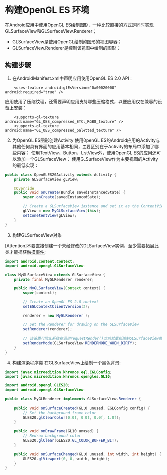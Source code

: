 # 构建OpenGL ES 环境

在Android应用中使用OpenGL ES绘制图形，一种比较直接的方式是同时实现GLSurfaceView和GLSurfaceView.Renderer；
- GLSurfaceView是使用OpenGL绘制的图形的视图容器；
- GLSurfaceView.Renderer是控制该视图中绘制的图形；

## 构建步骤

1. 在AndroidManifest.xml中声明应用使用OpenGL ES 2.0 API :
```
    <uses-feature android:glEsVersion="0x00020000" android:required="true" />
```
应用使用了压缩纹理，还需要声明应用支持哪些压缩格式，以便应用仅在兼容的设备上安装：
```
    <supports-gl-texture android:name="GL_OES_compressed_ETC1_RGB8_texture" />
    <supports-gl-texture android:name="GL_OES_compressed_paletted_texture" />
```

2. 为OpenGL ES图形创建Activity
使用OpenGL ES的Android应用的Activity与其他任何具有界面的应用基本相同，主要区别在于Activity的布局中添加了哪些内容；
使用TextView、Button、ListView外，使用OpenGL ES的应用还可以添加一个GLSurfaceView；
使用GLSurfaceView作为主要视图的Activity的最低实现：
```java
public class OpenGLES20Activity extends Activity {
    private GLSurfaceView gLView;

    @Override
    public void onCreate(Bundle savedInstancedState) {
        super.onCreate(savedInstancedSate);

        // Create a GLSurfaceView instance and set it as the ContentView for this Activity
        gLView = new MyGLSurfaceView(this);
        setConetentView(gLView);
    }
}
```

3. 构建GLSurfaceView对象

[Attention]不要直接创建一个未经修改的GLSurfaceView实例，至少需要拓展此类才能捕获[触摸事件](../GLSurfaceView/TouchEvent.md);
```java
import android.content.Context;
import android.opengl.GLSurfaceView;

class MyGLSurfaceView extends GLSurfaceView {
    private final MyGLRenderer renderer;

    public MyGLSurfaceView(Context context) {
        super(context);

        // Create an OpenGL ES 2.0 context
        setEGLContextClientVersion(2);

        renderer = new MyGLRenderer();

        // Set the Renderer for drawing on the GLSurfaceView
        setRenderer(renderer);
        
        // 该设置可防止系统在调用requestRender()之前就重新绘制GLSurfaceView帧
        setRenderMode(GLSurfaceView.RENDERMODE_WHEN_DIRTY);
    }
}
```

4. 构建渲染程序类
在GLSurfaceView上绘制一个黑色背景:
```java
import javax.microedition.khronos.egl.EGLConfig;
import javax.microedition.khronos.opengles.GL10;

import android.opengl.GLES20;
import android.opengl.GLSurfaceView;

public class MyGLRenderer implements GLSurfaceView.Renderer {
    
    public void onSurfaceCreated(GL10 unused, EGLConfig config) {
        // Set the background frame color
        GLES20.glClearColor(0.0f, 0.0f, 0.0f, 1.0f);
    }

    public void onDrawFrame(GL10 unused) {
        // Redraw background color
        GLES20.glClear(GLES20.GL_COLOR_BUFFER_BIT);
    }

    public void onSurfaceChanged(GL10 unused, int width, int height) {
        GLES20.glViewport(0, 0, width, height);
    }
}
```
